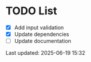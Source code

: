 # TODO List

- [x] Add input validation
- [x] Update dependencies
- [ ] Update documentation

Last updated: 2025-06-19 15:32
